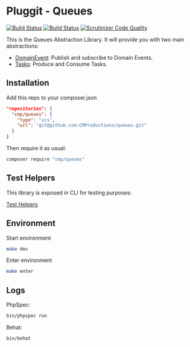 # Pluggit - Queues
[![Build Status](https://travis-ci.org/CMProductions/queues.svg?branch=master)](https://travis-ci.org/CMProductions/queues)
[![Build Status](https://scrutinizer-ci.com/g/CMProductions/queues/badges/build.png?b=master)](https://scrutinizer-ci.com/g/CMProductions/queues/build-status/master)
[![Scrutinizer Code Quality](https://scrutinizer-ci.com/g/CMProductions/queues/badges/quality-score.png?b=master)](https://scrutinizer-ci.com/g/CMProductions/queues/?branch=master)


This is the Queues Abstraction Library. It will provide you with two main abstractions:

+ [DomainEvent][1]: Publish and subscribe to Domain Events.
+ [Tasks][2]: Produce and Consume Tasks.

[1]: doc/DomainEvents.md
[2]: doc/Tasks.md

## Installation

Add this repo to your composer.json 

````json
"repositories": {
  "cmp/queues": {
    "type": "vcs",
    "url": "git@github.com:CMProductions/queues.git"
  }
}
````

Then require it as usual:

``` bash
composer require "cmp/queues"
```


## Test Helpers

This library is exposed in CLI for testing purposes:

[Test Helpers][3]

[3]: tests/helpers/README.md

## Environment

Start environment
```bash
make dev
```

Enter environment
```bash
make enter
```

## Logs
PhpSpec:
```bash
bin/phpspec run
```

Behat:
```bash
bin/behat
```